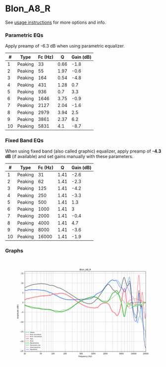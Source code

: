 # Blon_A8_R
See [usage instructions](https://github.com/jaakkopasanen/AutoEq#usage) for more options and info.

### Parametric EQs
Apply preamp of -6.3 dB when using parametric equalizer.

|   # | Type    |   Fc (Hz) |    Q |   Gain (dB) |
|-----|---------|-----------|------|-------------|
|   1 | Peaking |        33 | 0.66 |        -1.8 |
|   2 | Peaking |        55 | 1.97 |        -0.6 |
|   3 | Peaking |       164 | 0.54 |        -4.8 |
|   4 | Peaking |       431 | 1.28 |         0.7 |
|   5 | Peaking |       936 | 0.7  |         3.3 |
|   6 | Peaking |      1646 | 3.75 |        -0.9 |
|   7 | Peaking |      2127 | 2.04 |        -1.6 |
|   8 | Peaking |      2979 | 3.94 |         2.5 |
|   9 | Peaking |      3861 | 2.37 |         6.2 |
|  10 | Peaking |      5831 | 4.1  |        -8.7 |

### Fixed Band EQs
When using fixed band (also called graphic) equalizer, apply preamp of **-4.3 dB** (if available) and set gains manually with these parameters.

|   # | Type    |   Fc (Hz) |    Q |   Gain (dB) |
|-----|---------|-----------|------|-------------|
|   1 | Peaking |        31 | 1.41 |        -2.6 |
|   2 | Peaking |        62 | 1.41 |        -2.3 |
|   3 | Peaking |       125 | 1.41 |        -4.2 |
|   4 | Peaking |       250 | 1.41 |        -3.3 |
|   5 | Peaking |       500 | 1.41 |         1.3 |
|   6 | Peaking |      1000 | 1.41 |         3   |
|   7 | Peaking |      2000 | 1.41 |        -0.4 |
|   8 | Peaking |      4000 | 1.41 |         4.7 |
|   9 | Peaking |      8000 | 1.41 |        -3.6 |
|  10 | Peaking |     16000 | 1.41 |        -1.9 |

### Graphs
![](./Blon_A8_R.png)
